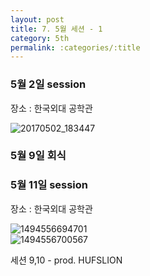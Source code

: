 ```yaml
---
layout: post
title: 7. 5월 세션 - 1
category: 5th
permalink: :categories/:title
---
```


### 5월 2일 session

장소 : 한국외대 공학관  

![20170502_183447](https://user-images.githubusercontent.com/30469948/99148218-dfcd7c80-26c9-11eb-8bc7-36c4eafc5772.jpg)  


### 5월 9일 회식

### 5월 11일 session

장소 : 한국외대 공학관  

![1494556694701](https://user-images.githubusercontent.com/30469948/99148227-e65bf400-26c9-11eb-84a9-08bf6598a36d.jpg)   
![1494556700567](https://user-images.githubusercontent.com/30469948/99148230-e825b780-26c9-11eb-9419-15e49e04d59a.jpg)  


세션 9,10 - prod. HUFSLION  

